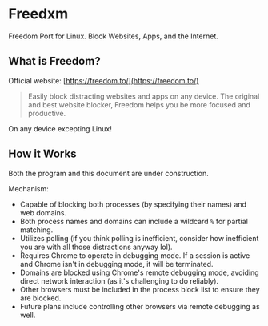 # Freedxm

Freedom Port for Linux. Block Websites, Apps, and the Internet.

## What is Freedom?

Official website: [https://freedom.to/](https://freedom.to/)

> Easily block distracting websites and apps on any device. The original and best website blocker, Freedom helps you be more focused and productive.

On any device excepting Linux!

## How it Works

Both the program and this document are under construction.

Mechanism:

* Capable of blocking both processes (by specifying their names) and web domains.
* Both process names and domains can include a wildcard `%` for partial matching.
* Utilizes polling (if you think polling is inefficient, consider how inefficient you are with all those distractions anyway lol).
* Requires Chrome to operate in debugging mode. If a session is active and Chrome isn't in debugging mode, it will be terminated.
* Domains are blocked using Chrome's remote debugging mode, avoiding direct network interaction (as it's challenging to do reliably).
* Other browsers must be included in the process block list to ensure they are blocked.
* Future plans include controlling other browsers via remote debugging as well.
